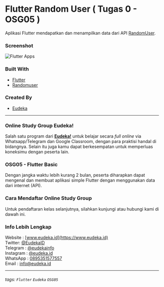 # Flutter Random User ( Tugas 0 - OSG05 )
Aplikasi Flutter mendapatkan dan menampilkan data dari API [RandomUser](https://randomuser.me/).

### Screenshot
![Flutter Apps](https://flutterappdev.com/wp-content/uploads/2019/04/Screen-Shot-2019-04-29-at-9.50.51-AM.png "source: flutterappdev.com")

### Built With
- [Flutter](https://flutter.dev)
- [Randomuser](https://randomuser.me)

### Created By
- [Eudeka](https://github.com/eudeka)

---

### Online Study Group Eudeka!
Salah satu program dari [**Eudeka!**](https://www.eudeka.id) untuk belajar secara _full online_ via Whatsapp/Telegram dan Google Classroom, dengan para praktisi handal di bidangnya. Selain itu juga kamu dapat berkesempatan untuk memperluas koneksimu dengan peserta lain.

### OSG05 - Flutter Basic
Dengan jangka waktu lebih kurang 2 bulan, peserta diharapkan dapat mengenal dan membuat aplikasi simple Flutter dengan menggunakan data dari internet (API).

### Cara Mendaftar Online Study Group
Untuk pendaftaran kelas selanjutnya, silahkan kunjungi atau hubungi kami di dawah ini.

### Info Lebih Lengkap
Website : [www.eudeka.id](https://www.eudeka.id)  
Twitter: [@EudekaID](https://twitter.com/EudekaID)  
Telegram : [@eudekainfo](https://t.me/eudekainfo)  
Instagram : [@eudeka.id](https://instagram.com/eudeka.id)  
WhatsApp : [0895351577557](https://wa.me/62895351577557)  
Email : [info@eudeka.id](mailto:info@eudeka.id)  

---

###### tags: `Flutter` `Eudeka` `OSG05`
